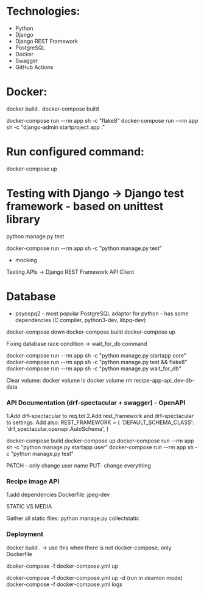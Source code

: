 # Technologies:
- Python
- Django
- Django REST Framework
- PostgreSQL
- Docker
- Swagger
- GitHub Actions


# Docker:
docker build .
docker-compose build

docker-compose run --rm app sh -c "flake8"
docker-compose run --rm app sh -c "django-admin startproject app ."

# Run configured command:
docker-compose up


# Testing with Django -> Django test framework - based on unittest library
python manage.py test

docker-compose run --rm app sh -c "python manage.py test"

- mocking

Testing APIs -> Django REST Framework API Client

# Database
- psycopq2 - most popular PostgreSQL adaptor for python
		   - has some dependencies (C compiler, python3-dev, libpq-dev)

docker-compose down
docker-compose build
docker-compose up

Fixing database race condition -> wait_for_db command


docker-compose run --rm app sh -c "python manage.py startapp core"
docker-compose run --rm app sh -c "python manage.py test && flake8"
docker-compose run --rm app sh -c "python manage.py wait_for_db"


Clear volume:
docker volume ls
docker volume rm recipe-app-api_dev-db-data


### API Documentation (drf-spectacular + swagger) - OpenAPI

1.Add drf-spectacular to req.txt
2.Add rest_framework and drf-spectacular to settings. Add also:
REST_FRAMEWORK = {
    'DEFAULT_SCHEMA_CLASS': 'drf_spectacular.openapi.AutoSchema',
}

docker-compose build
docker-compose up
docker-compose run --rm app sh -c "python manage.py startapp user"
docker-compose run --rm app sh -c "python manage.py test"


PATCH - only change user name
PUT- change everything

### Recipe image API
1.add dependencies
Dockerfile: jpeg-dev

STATIC VS MEDIA

Gather all static files:
python manage.py collectstatic

### Deployment
docker build . -> use this when there is not docker-compose, only Dockerfile

dcoker-compose -f docker-compose.yml up

dcoker-compose -f docker-compose.yml up -d (run in deamon mode)
docker-compose -f docker-compose.yml logs